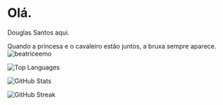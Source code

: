 # Olá.

Douglas Santos aqui.

Quando a princesa e o cavaleiro estão juntos, a bruxa sempre aparece. ![_beatriceemo_](https://github.com/user-attachments/assets/49b3028e-f0c1-4409-8e74-c410374bee6f)

 ![Top Languages](https://github-readme-stats.vercel.app/api/top-langs/?username=DouglaSantos777&layout=compact&theme=radical)

![GitHub Stats](https://github-readme-stats.vercel.app/api?username=DouglaSantos777&show_icons=true&theme=radical&cache=0)

![GitHub Streak](https://github-readme-streak-stats.herokuapp.com/?user=DouglaSantos777&theme=radical&timestamp=20240813)




